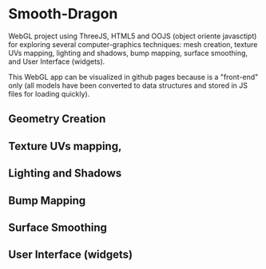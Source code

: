 # Smooth-Dragon
WebGL project using ThreeJS, HTML5 and OOJS (object oriente javasctipt) for exploring several computer-graphics techniques: mesh creation, texture UVs mapping, lighting and shadows, bump mapping, surface smoothing, and User Interface (widgets).

This WebGL app can be visualized in github pages because is a "front-end" only (all models have been converted to data structures and stored in JS files for loading quickly).

## Geometry Creation

## Texture UVs mapping, 

## Lighting and Shadows

## Bump Mapping

## Surface Smoothing

## User Interface (widgets)
